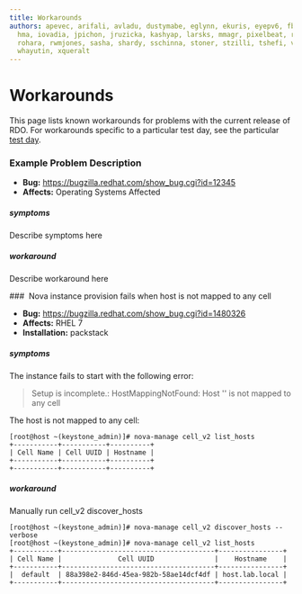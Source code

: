 ```yaml
---
title: Workarounds
authors: apevec, arifali, avladu, dustymabe, eglynn, ekuris, eyepv6, fbayhan, flaper87,
  hma, iovadia, jpichon, jruzicka, kashyap, larsks, mmagr, pixelbeat, rbowen, rdo,
  rohara, rwmjones, sasha, shardy, sschinna, stoner, stzilli, tshefi, vaneldik, weshayutin,
  whayutin, xqueralt
---
```


# Workarounds

This page lists known workarounds for problems with the current release
of RDO. For workarounds specific to a particular test day, see the
particular [test day](/testday).

### Example Problem Description

*   **Bug:** <https://bugzilla.redhat.com/show_bug.cgi?id=12345>
*   **Affects:** Operating Systems Affected

##### symptoms

Describe symptoms here

##### workaround

Describe workaround here

###  Nova instance provision fails when host is not mapped to any cell

*   **Bug:** <https://bugzilla.redhat.com/show_bug.cgi?id=1480326>
*   **Affects:** RHEL 7
*   **Installation:** packstack

##### symptoms

The instance fails to start with the following error:

> Setup is incomplete.: HostMappingNotFound: Host '<hostname>' is not mapped to any cell

The host is not mapped to any cell:

```
[root@host ~(keystone_admin)]# nova-manage cell_v2 list_hosts
+-----------+-----------+----------+
| Cell Name | Cell UUID | Hostname |
+-----------+-----------+----------+
+-----------+-----------+----------+
```

##### workaround

Manually run cell_v2 discover_hosts

```
[root@host ~(keystone_admin)]# nova-manage cell_v2 discover_hosts --verbose
[root@host ~(keystone_admin)]# nova-manage cell_v2 list_hosts
+-----------+--------------------------------------+----------------+
| Cell Name |              Cell UUID               |    Hostname    |
+-----------+--------------------------------------+----------------+
|  default  | 88a398e2-846d-45ea-982b-58ae14dcf4df | host.lab.local |
+-----------+--------------------------------------+----------------+
```
